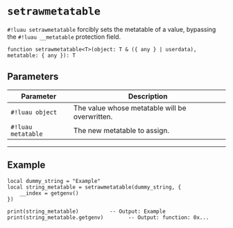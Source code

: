 # `setrawmetatable`

`#!luau setrawmetatable` forcibly sets the metatable of a value, bypassing the `#!luau __metatable` protection field.

```luau
function setrawmetatable<T>(object: T & ({ any } | userdata), metatable: { any }): T
```

## Parameters

| Parameter          | Description                                      |
|--------------------|--------------------------------------------------|
| `#!luau object`     | The value whose metatable will be overwritten.  |
| `#!luau metatable`  | The new metatable to assign.                    |

---

## Example

```luau title="Overriding the metatable of a string" linenums="1"
local dummy_string = "Example"
local string_metatable = setrawmetatable(dummy_string, {
    __index = getgenv()
})

print(string_metatable)          -- Output: Example
print(string_metatable.getgenv)        -- Output: function: 0x...
```
